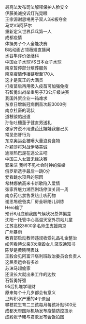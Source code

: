 最高法发布司法解释保护人脸安全  
伊藤美诚投诉灯光晃眼  
王宗源谢思埸男子双人3米板夺金  
马龙VS阿萨尔  
重新定义世界乒乓第一人  
成都疫情  
体操男子个人全能决赛  
B站动画占领薇娅直播间  
水谷隼评价张继科  
中国女子水球VS日本女子水球  
南京暂停部分殡葬服务  
南京疫情传播链增至170人  
这才是真正的大满贯  
打疫苗后再用吸入疫苗可加强免疫  
石智勇出战举重男子73公斤级决赛  
我国外贸企业一箱难求  
东京日增新冠病例首次超3000例  
南京社畜的现状  
道枝骏佑出道  
孙怡吐槽董子健直男送礼  
张家齐说不用送芭比娃娃我自己买  
常见伤肝行为  
东京奥运会被曝大量浪费食物  
孙颖莎将对战伊藤美诚  
迪丽热巴是在逃公主吧  
中国三人女篮无缘决赛  
郭采洁 我听不见社会时钟的催婚  
俄罗斯选手最后一跳0分  
爱看跳水项目的原因  
希林娜依高米卡新歌陷入爱情  
张家界魅力湘西剧场停演关闭一周  
南京药店禁售发热止咳药物  
谢思埸爸爸卖厂房全职陪儿训练  
Hero输了  
预计8月底前我国气候状况总体偏差  
沈阳一托管中心高温天室外罚站儿童  
江苏高校3600多名师生支援南京  
广州暴雨  
教育部启动教师违规收受礼品礼金整治  
如何看待父亲3次烧毁女儿录取通知书  
陈梦是黄晓明表妹  
王毅会见阿富汗塔利班政治委员会负责人  
这届奥运会有多难  
苏沫马超偷家  
还没长大就出来工作的边牧  
石智勇好强  
95后扎堆学理财  
原来每个十几岁都会有意义  
卫辉积水严重的4个原因  
攀枝花生育二三孩每月每孩补贴500元  
成都天府国际机场发布疫情防控提示  
成毅张予曦与君歌发布会饭拍图  

